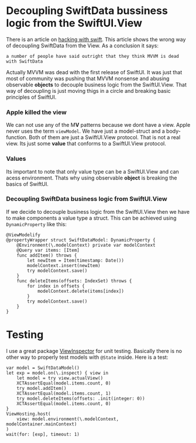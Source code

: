 # Decoupling SwiftData bussiness logic from the SwiftUI.View
There is an article on [hacking with swift](https://www.hackingwithswift.com/quick-start/swiftdata/how-to-use-mvvm-to-separate-swiftdata-from-your-views). This article shows the wrong way of decoupling SwiftData from the View. As a conclusion it says:
```
a number of people have said outright that they think MVVM is dead with SwiftData
```
Actually MVVM was dead with the first release of SwiftUI. It was just that most of community was pushing that MVVM nonsense and abusing observable **objects** to decouple business logic from the SwiftUI.View.
That way of decoupling is just moving thigs in a circle and breaking basic principles of SwiftUI.

### Apple killed the view
We can not use any of the M**V** patterns because we dont have a view. Apple never uses the term `viewModel`. We have just a model-struct and a body-function. Both of them are just a SwiftUI.View protocol. That is not a real view.
Its just some **value** that conforms to a SwiftUI.View protocol.

### Values
Its important to note that only value type can be a SwiftUI.View and can acess environment. Thats why using observable **object** is breaking the basics of SwiftUI.

### Decoupling SwiftData business logic from SwiftUI.View
If we decide to decouple business logic from the SwiftUI.View then we have to make components a value type a struct. This can be achieved using `DynamicProperty` like this:
```
@ViewModelify
@propertyWrapper struct SwiftDataModel: DynamicProperty {
    @Environment(\.modelContext) private var modelContext
    @Query var items: [Item]
    func addItem() throws {
        let newItem = Item(timestamp: Date())
        modelContext.insert(newItem)
        try modelContext.save()
    }
    func deleteItems(offsets: IndexSet) throws {
        for index in offsets {
            modelContext.delete(items[index])
        }
        try modelContext.save()
    }
}
```

# Testing
I use a great package [ViewInspector](https://github.com/nalexn/ViewInspector) for unit testing. Basically there is no other way to properly test models with `@State` inside. Here is a test:
```
var model = SwiftDataModel()
let exp = model.on(\.inspect) { view in
    let model = try view.actualView()
    XCTAssertEqual(model.items.count, 0)
    try model.addItem()
    XCTAssertEqual(model.items.count, 1)
    try model.deleteItems(offsets: .init(integer: 0))
    XCTAssertEqual(model.items.count, 0)
}
ViewHosting.host(
    view: model.environment(\.modelContext, modelContainer.mainContext)
)
wait(for: [exp], timeout: 1)
```
